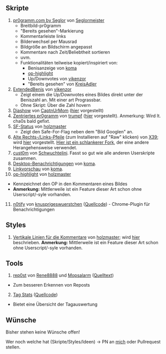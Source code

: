 ## Skripte

1. [pr0gramm.com by Seglor](https://github.com/Seglormeister/pr0gramm.com-by-Seglor) von [Seglormeister](http://pr0gramm.com/user/Seglormeister)
   - Breitbild-pr0gramm
   - "Bereits gesehen"-Markierung
   - Kommentarleiste links
   - Bilderwechsel per Mausrad
   - Bildgröße an Bildschirm angepasst
   - Kommentare nach Zeit/Beliebtheit sortieren
   - uvm.
   - Funktionalitäten teilweise kopiert/inspiriert von:
      - Benisanzeige von [koma](http://pr0gramm.com/new/593653)
      - [op-highlight](https://github.com/pr0nopoly/op-highlight/)
      - Up/Downvotes von [vikenzor](http://pr0gramm.com/new/535814)
      - "Bereits gesehen" von [KreisAdler](http://pr0gramm.com/new/514574)
2. [ExtendedBenis](https://github.com/vikenemesh/ExtendedBenis) von [vikenzor](http://pr0gramm.com/user/vikenzor)
   - Zeigt einem die Up/Downvotes eines Bildes direkt unter der Beniszahl an. Mit einer art Prograssbar.
   - Ohne Skript: Über die Zahl hovern
3. [Diashow](https://greasyfork.org/scripts/4409-pr0grammsurfer) von [CaptnUrMom](http://pr0gramm.com/user/CaptnUrMom) ([hier](http://pr0gramm.com/new/286521) vorgestellt)
4. [Zentriertes pr0gramm](https://www.sendspace.com/file/158k8g) von [trumpf](http://pr0gramm.com/user/trumpf) ([hier](http://pr0gramm.com/new/534136) vorgestellt). Anmerkung: Wird lt. cha0s bald gefixt.
5. [SF-Status](https://github.com/pr0nopoly/sf-status/) von [holzmaster](http://pr0gramm.com/user/holzmaster)
   - Zeigt den Safe-For-Flag neben dem "Bild Googlen" an.
6. [Alte Rechts-/Links-Pfeile](https://gist.github.com/X39/19067b9d52c2fe75580a) (zum Installieren auf "Raw" klicken) von [X39](http://pr0gramm.com/user/X39); wird [hier](http://pr0gramm.com/new/614169) vorgestellt. [Hier ist ein schlankerer Fork](https://gist.github.com/pr0nopoly/2ce19d77249678a6a716), der eine andere Herangehensweise verwendet.
7. [cust0m](http://pr0gramm.com/top/622568) von [Schwuchtelini](http://pr0gramm.com/user/Schwuchtelini). Fasst so gut wie alle anderen Userskripte zusammen.
8. [Desktop-Benachrichtigungen](https://pr0gramm.com/new/806704) von [koma](https://pr0gramm.com/user/koma).
9. [Linkvorschau](https://pr0gramm.com/new/803388) von [koma](https://pr0gramm.com/user/koma).
10. [op-highlight](https://github.com/pr0nopoly/op-highlight/) von [holzmaster](http://pr0gramm.com/user/holzmaster)
   - Kennzeichnet den OP in den Kommentaren eines Bildes
   - **Anmerkung:** Mittlerweile ist ein Feature dieser Art schon ohne Userscript/-syle vorhanden.
11. [n0tify](http://pr0gramm.com/new/813625) von [knusprigeswuerstchen](http://pr0gramm.com/user/knusprigeswuerstchen) ([Quellcode](https://github.com/knusprigeswuerstchen/n0tify)) - Chrome-Plugin für Benachrichtigungen

## Styles
1. [Vertikale Linien für die Kommentare](https://userstyles.org/styles/109047) von [holzmaster](http://pr0gramm.com/user/holzmaster); wird [hier](http://pr0gramm.com/new/545214) beschrieben.
  **Anmerkung:** Mittlerweile ist ein Feature dieser Art schon ohne Userscript/-syle vorhanden.

## Tools
1. [rep0st](http://rep0st.rene8888.at) von [Rene8888](http://pr0gramm.com/user/Rene8888) und [Mopsalarm](http://pr0gramm.com/user/Mopsalarm) ([Quelltext](https://github.com/ReneHollander/rep0st))
  - Zum besseren Erkennen von Reposts
2. [Tag Stats](http://knusprigeswuerstchen.github.io/pr0grammStats) ([Quellcode](https://github.com/knusprigeswuerstchen/pr0grammStats/tree/gh-pages))
  - Bietet eine Übersicht der Tagauswertung

## Wünsche
Bisher stehen keine Wünsche offen!

Wer noch welche hat (Skripte/Styles/Ideen) -> PN an [mich](http://pr0gramm.com/user/holzmaster) oder Pullrequest stellen.
